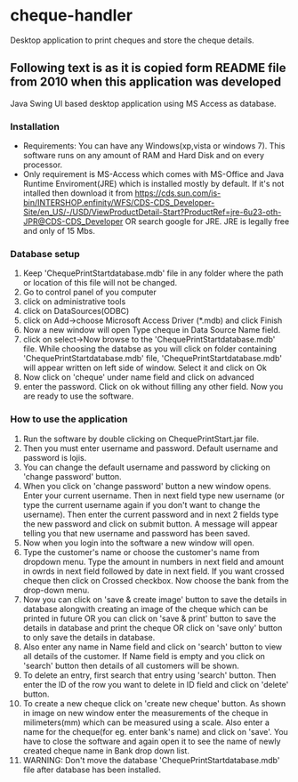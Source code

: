 # cheque-handler
Desktop application to print cheques and store the cheque details.

## Following text is as it is copied form README file from 2010 when this application was developed

Java Swing UI based desktop application using MS Access as database.

### Installation

- Requirements: You can have any Windows(xp,vista or windows 7). This software runs on any amount of RAM and Hard Disk and on every processor.
- Only requirement is MS-Access which comes with MS-Office and Java Runtime Enviroment(JRE) which is installed mostly by default. If it's not intalled then download it from https://cds.sun.com/is-bin/INTERSHOP.enfinity/WFS/CDS-CDS_Developer-Site/en_US/-/USD/ViewProductDetail-Start?ProductRef=jre-6u23-oth-JPR@CDS-CDS_Developer OR search google for JRE. JRE is legally free and only of 15 Mbs.

### Database setup
1) Keep 'ChequePrintStartdatabase.mdb' file in any folder where the path or location of this file will not be changed.
2) Go to control panel of you computer
3) click on administrative tools
4) click on DataSources(ODBC)
5) click on Add->choose Microsoft Access Driver (*.mdb) and click Finish
6) Now a new window will open Type cheque in Data Source Name field.
7) click on select->Now browse to the 'ChequePrintStartdatabase.mdb' file. While choosing the databse as you will click on folder containing 'ChequePrintStartdatabase.mdb' file, 'ChequePrintStartdatabase.mdb' will appear written on left side of window. Select it and click on Ok
8) Now click on 'cheque' under name field and click on advanced
9) enter the password. Click on ok without filling any other field. Now you are ready to use the software.

### How to use the application
1) Run the software by double clicking on ChequePrintStart.jar file.
2) Then you must enter username and password.
Default username and password is lojis.
3) You can change the default username and password by clicking on 'change password' button.
4) When you click on 'change password' button a new window opens. Enter your current username.
Then in next field type new username (or type the current username again if you don't want to change the username).
Then enter the current password and in next 2 fields type the new password and click on submit button.
A message will appear telling you that new username and password has been saved.
5) Now when you login into the software a new window will open.
6) Type the customer's name or choose the customer's name from dropdown menu.
Type the amount in numbers in next field and amount in owrds in next field followed by date in next field.
If you want crossed cheque then click on Crossed checkbox. Now choose the bank from the drop-down menu.
7) Now you can click on 'save & create image' button to save the details in database alongwith creating an image of the cheque which can be printed in future OR you can click on 'save & print' button to save the details in database and print the cheque OR click on 'save only' button to only save the details in database.
8) Also enter any name in Name field and click on 'search' button to view all details of the customer. If Name field is empty and you click on 'search' button then details of all customers will be shown.
9) To delete an entry, first search that entry using 'search' button. Then enter the ID of the row you want to delete in ID field and click on 'delete' button.
10) To create a new cheque click on 'create new cheque' button. As shown in image on new window enter the measurements of the cheque in milimeters(mm) which can be measured using a scale.
Also enter a name for the cheque(for eg. enter bank's name) and click on 'save'.
You have to close the software and again open it to see the name of newly created cheque name in Bank drop down list.
11) WARNING: Don't move the database 'ChequePrintStartdatabase.mdb' file after database has been installed.
